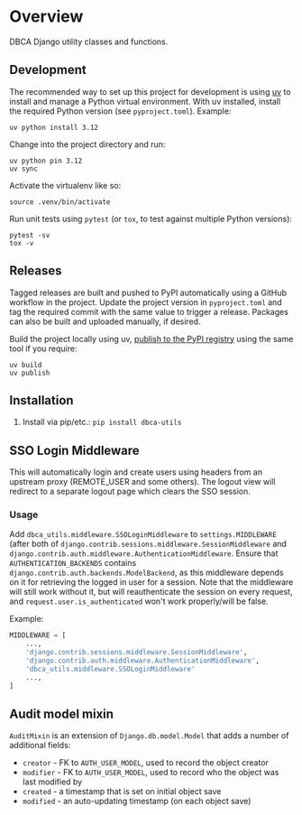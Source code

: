 # Overview

DBCA Django utility classes and functions.

## Development

The recommended way to set up this project for development is using
[uv](https://docs.astral.sh/uv/)
to install and manage a Python virtual environment.
With uv installed, install the required Python version (see `pyproject.toml`). Example:

    uv python install 3.12

Change into the project directory and run:

    uv python pin 3.12
    uv sync

Activate the virtualenv like so:

    source .venv/bin/activate

Run unit tests using `pytest` (or `tox`, to test against multiple Python versions):

    pytest -sv
    tox -v

## Releases

Tagged releases are built and pushed to PyPI automatically using a GitHub
workflow in the project. Update the project version in `pyproject.toml` and
tag the required commit with the same value to trigger a release. Packages
can also be built and uploaded manually, if desired.

Build the project locally using uv, [publish to the PyPI registry](https://docs.astral.sh/uv/guides/publish/#publishing-your-package)
using the same tool if you require:

    uv build
    uv publish

## Installation

1. Install via pip/etc.: `pip install dbca-utils`

## SSO Login Middleware

This will automatically login and create users using headers from an upstream proxy (REMOTE_USER and some others).
The logout view will redirect to a separate logout page which clears the SSO session.

### Usage

Add `dbca_utils.middleware.SSOLoginMiddleware` to `settings.MIDDLEWARE` (after both of
`django.contrib.sessions.middleware.SessionMiddleware` and
`django.contrib.auth.middleware.AuthenticationMiddleware`.
Ensure that `AUTHENTICATION_BACKENDS` contains `django.contrib.auth.backends.ModelBackend`,
as this middleware depends on it for retrieving the logged in user for a session.
Note that the middleware will still work without it, but will reauthenticate the session
on every request, and `request.user.is_authenticated` won't work properly/will be false.

Example:

```python
MIDDLEWARE = [
    ...,
    'django.contrib.sessions.middleware.SessionMiddleware',
    'django.contrib.auth.middleware.AuthenticationMiddleware',
    'dbca_utils.middleware.SSOLoginMiddleware'
    ...,
]
```

## Audit model mixin

`AuditMixin` is an extension of `Django.db.model.Model` that adds a number of additional fields:

- `creator` - FK to `AUTH_USER_MODEL`, used to record the object creator
- `modifier` - FK to `AUTH_USER_MODEL`, used to record who the object was last modified by
- `created` - a timestamp that is set on initial object save
- `modified` - an auto-updating timestamp (on each object save)
